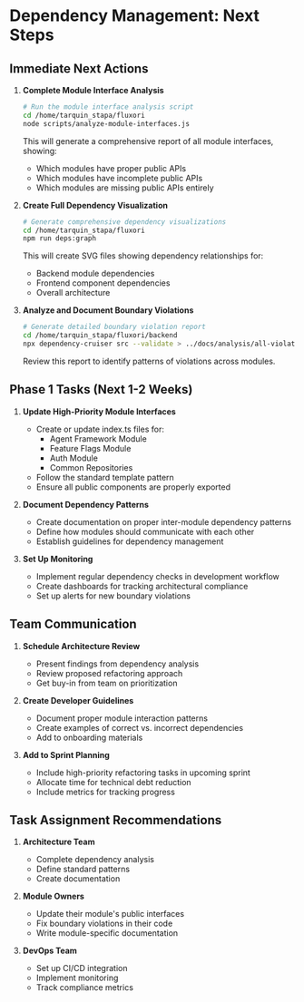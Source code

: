# Dependency Management: Next Steps

## Immediate Next Actions

1. **Complete Module Interface Analysis**
   ```bash
   # Run the module interface analysis script
   cd /home/tarquin_stapa/fluxori
   node scripts/analyze-module-interfaces.js
   ```

   This will generate a comprehensive report of all module interfaces, showing:
   - Which modules have proper public APIs
   - Which modules have incomplete public APIs
   - Which modules are missing public APIs entirely

2. **Create Full Dependency Visualization**
   ```bash
   # Generate comprehensive dependency visualizations
   cd /home/tarquin_stapa/fluxori
   npm run deps:graph
   ```

   This will create SVG files showing dependency relationships for:
   - Backend module dependencies
   - Frontend component dependencies
   - Overall architecture

3. **Analyze and Document Boundary Violations**
   ```bash
   # Generate detailed boundary violation report
   cd /home/tarquin_stapa/fluxori/backend
   npx dependency-cruiser src --validate > ../docs/analysis/all-violations.txt
   ```

   Review this report to identify patterns of violations across modules.

## Phase 1 Tasks (Next 1-2 Weeks)

1. **Update High-Priority Module Interfaces**
   - Create or update index.ts files for:
     - Agent Framework Module
     - Feature Flags Module
     - Auth Module
     - Common Repositories
   - Follow the standard template pattern
   - Ensure all public components are properly exported

2. **Document Dependency Patterns**
   - Create documentation on proper inter-module dependency patterns
   - Define how modules should communicate with each other
   - Establish guidelines for dependency management

3. **Set Up Monitoring**
   - Implement regular dependency checks in development workflow
   - Create dashboards for tracking architectural compliance
   - Set up alerts for new boundary violations

## Team Communication

1. **Schedule Architecture Review**
   - Present findings from dependency analysis
   - Review proposed refactoring approach
   - Get buy-in from team on prioritization

2. **Create Developer Guidelines**
   - Document proper module interaction patterns
   - Create examples of correct vs. incorrect dependencies
   - Add to onboarding materials

3. **Add to Sprint Planning**
   - Include high-priority refactoring tasks in upcoming sprint
   - Allocate time for technical debt reduction
   - Include metrics for tracking progress

## Task Assignment Recommendations

1. **Architecture Team**
   - Complete dependency analysis
   - Define standard patterns
   - Create documentation

2. **Module Owners**
   - Update their module's public interfaces
   - Fix boundary violations in their code
   - Write module-specific documentation

3. **DevOps Team**
   - Set up CI/CD integration
   - Implement monitoring
   - Track compliance metrics